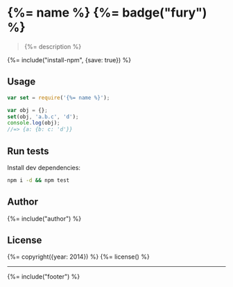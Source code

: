 # {%= name %} {%= badge("fury") %}

> {%= description %}

{%= include("install-npm", {save: true}) %}

## Usage

```js
var set = require('{%= name %}');

var obj = {};
set(obj, 'a.b.c', 'd');
console.log(obj);
//=> {a: {b: c: 'd'}}
```

## Run tests

Install dev dependencies:

```bash
npm i -d && npm test
```

## Author
{%= include("author") %}

## License
{%= copyright({year: 2014}) %}
{%= license() %}

***

{%= include("footer") %}